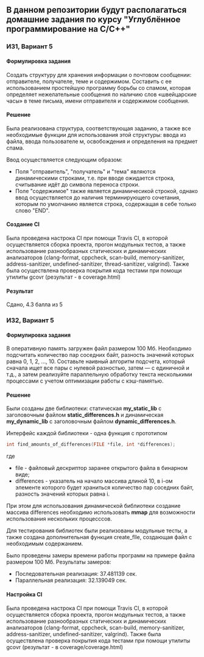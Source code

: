 ## В данном репозитории будут располагаться домашние задания по курсу "Углублённое программирование на С/C++"

### __ИЗ1, Вариант 5__
#### Формулировка задания

Создать структуру для хранения информации о почтовом сообщении: отправителе, получателе, теме и содержимом. Составить с ее использованием простейшую программу борьбы со спамом, которая определяет нежелательные сообщения по наличию слов «швейцарские часы» в теме письма, имени отправителя и содержимом сообщения.

#### Решение

Была реализована структура, соответствующая заданию, а также все необходимые функции для использования этой структуры: ввода из файла, ввода пользователе
м, освобождения и определения на предмет спама.

Ввод осуществляется следующим образом:

- Поля "отправитель", "получатель" и "тема" являются динамическими строками, т.е. при вводе ожидается строка, считывание идёт до символа переноса строки.
- Поле "содержимое" также является динамичесикой строкой, однако ввод осуществляется до наличия терминирующего сочетания, которым по умолчанию является строка, содержащая в себе только слово "END". 

#### Создание CI
Была проведена настрока CI при помощи Travis CI, в которой осуществляется сборка проекта, прогон модульных тестов, а также использование разнообразных статических и динамических анализаторов (clang-format, cppcheck, scan-build, memory-sanitizer, address-sanitizer, undefined-sanitizer, thread-sanitizer, valgrind). Также была осуществлена проверка покрытия кода тестами при помощи утилиты gcovr (результат - в coverage.html)

#### Результат

Сдано, 4.3 балла из 5


### __ИЗ2, Вариант 5__
#### Формулировка задания

В оперативную память загружен файл размером 100 Мб. Необходимо подсчитать количество пар соседних байт, разность значений которых равна 0, 1, 2, …, 10. Составьте наивный алгоритм подсчета, который сначала ищет все пары с нулевой разностью, затем — с единичной и т.д., а затем реализуйте параллельную обработку текста несколькими процессами с учетом оптимизации работы с кэш-памятью.

#### Решение

Были созданы две библиотеки: статическая __my_static_lib__ с заголовочным файлом __static_differences.h__ и динамическая __my_dynamic_lib__ с заголовочным файлом __dynamic_differences.h__.

Интерфейс каждой библиотеки - одна функция с прототипом 
```c
int find_amounts_of_differences(FILE *file, int *differences);
```
где
- file - файловый дескриптор заранее открытого файла в бинарном виде;
- differences - указатель на начало массива длиной 10, в i-ом элементе которого будет храниться количество пар соседних байт, разность значений которых равна i. 

При этом для использования динамической библиотеки создание массива differences необходимо использовать __mmap__ для возможности использования нескольких процесссов.

Для тестирования библиотек были реализованы модульные тесты, а также создана дополнительная функция create_flle, создающая файл с необходимым содержанием.

Было проведены замеры времени работы программ на примере файла размером 100 Мб. Результаты замеров:

- Последовательная реализация: 37.481139 сек.
- Параллельная реализация: 32.139049 сек.

#### Настройка CI

Была проведена настрока CI при помощи Travis CI, в которой осуществляется сборка проекта, прогон модульных тестов, а также использование разнообразных статических и динамических анализаторов (clang-format, cppcheck, scan-build, memory-sanitizer, address-sanitizer, undefined-sanitizer, valgrind). Также была осуществлена проверка покрытия кода тестами при помощи утилиты gcovr (результат - в coverage/coverage.html)